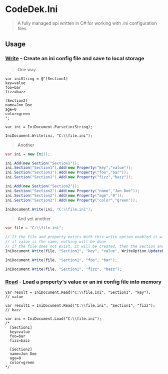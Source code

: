 # CodeDek.Ini

>A fully managed api written in C# for working with .ini configuration files.

## Usage

### [Write](#write) - Create an ini config file and save to local storage

  > One way

  ```CSharp
  var iniString = @"[Section1]
  key=value
  foo=bar
  fizz=bazz

  [Section2]
  name=Jon Doe
  age=0
  color=green
  ";

  var ini = IniDocument.Parse(iniString);

  IniDocument.Write(ini, "C:\\file.ini");
  ```

  > Another

  ```csharp
  var ini = new Ini();

  ini.Add(new Section("Section1"));
  ini.Section("Section1").Add(new Property("key","value"));
  ini.Section("Section1").Add(new Property("foo","bar"));
  ini.Section("Section1").Add(new Property("fizz","bazz"));

  ini.Add(new Section("Section2"));
  ini.Section("Section2").Add(new Property("name","Jon Doe"));
  ini.Section("Section2").Add(new Property("age","0"));
  ini.Section("Section2").Add(new Property("color","green"));

  IniDocument.Write(ini, "C:\\file.ini");
  ```

  > And yet another

  ```csharp
  var file = "C:\\file.ini";

  // If the file and property exists With this write option enabled it will update the value
  // if value is the same, nothing will be done
  // if the file does not exist, it will be created, then the section and property will be added
  IniDocument.Write(file, "Section1", "key", "value", WriteOption.UpdateExistingPropertyValue);

  IniDocument.Write(file, "Section1", "foo", "bar");

  IniDocument.Write(file, "Section1", "fizz", "bazz");
  ```

### [Read](#read) - Load a property's value or an ini config file into memory

  ```CSharp
  var result = IniDocument.Read("C:\\file.ini", "Section1", "key");
  // value

  var result1 = IniDocument.Read("C:\\file.ini", "Section1", "fizz");
  // bazz

  var ini = IniDocument.Load("C:\\file.ini");
  /*
    [Section1]
    key=value
    foo=bar
    fizz=bazz

    [Section2]
    name=Jon Doe
    age=0
    color=green
  */
  ```
